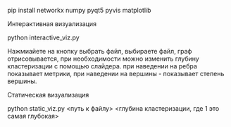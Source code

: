 pip install networkx numpy pyqt5 pyvis matplotlib

Интерактивная визуализация

python interactive_viz.py

Нажмиайете на кнопку выбрать файл, выбираете файл, граф отрисовывается, при необходимости можно изменить глубину кластеризации с помощью слайдера. при наведении на ребра показывает метрики, при наведении на вершины - показывает степень вершины.

Статическая визуализация

python static_viz.py <путь к файлу> <глубина кластеризации, где 1 это самая глубокая>